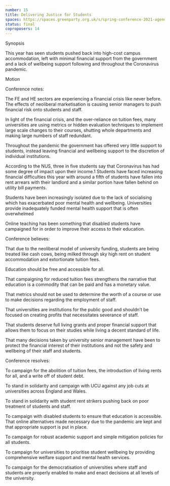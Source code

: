 ```yaml
---
number: 15
title: Delivering Justice for Students
spaces: https://spaces.greenparty.org.uk/s/spring-conference-2021-agenda-forum2/?contentId=78530
status: final
coproposers: 14
---
```

Synopsis


This year has seen students pushed back into high-cost campus accommodation, left with minimal financial support from the government and a lack of wellbeing support following and throughout the Coronavirus pandemic.


Motion


Conference notes:


The FE and HE sectors are experiencing a financial crisis like never before. The effects of neoliberal marketisation is causing senior managers to push financial risk onto students and staff.


In light of the financial crisis, and the over-reliance on tuition fees, many universities are using metrics or hidden evaluation techniques to implement large scale changes to their courses, shutting whole departments and making large numbers of staff redundant.


Throughout the pandemic the government has offered very little support to students, instead leaving financial and wellbeing support to the discretion of individual institutions.


According to the NUS, three in five students say that Coronavirus has had some degree of impact upon their income.1 Students have faced increasing financial difficulties this year with around a fifth of students have fallen into rent arrears with their landlord and a similar portion have fallen behind on utility bill payments.


Students have been increasingly isolated due to the lack of socialising which has exacerbated poor mental health and wellbeing. Universities provide inadequately funded mental health support that is often overwhelmed


Online teaching has been something that disabled students have campaigned for in order to improve their access to their education.


Conference believes:


That due to the neoliberal model of university funding, students are being treated like cash cows, being milked through sky high rent on student accommodation and extortionate tuition fees.


Education should be free and accessible for all.


That campaigning for reduced tuition fees strengthens the narrative that education is a commodity that can be paid and has a monetary value.


That metrics should not be used to determine the worth of a course or use to make decisions regarding the employment of staff.


That universities are institutions for the public good and shouldn’t be focused on creating profits that necessitates severance of staff.


That students deserve full living grants and proper financial support that allows them to focus on their studies while living a decent standard of life.


That many decisions taken by university senior management have been to protect the financial interest of their institutions and not the safety and wellbeing of their staff and students.


Conference resolves:


To campaign for the abolition of tuition fees, the introduction of living rents for all, and a write off of student debt.


To stand in solidarity and campaign with UCU against any job cuts at universities across England and Wales.


To stand in solidarity with student rent strikers pushing back on poor treatment of students and staff.


To campaign with disabled students to ensure that education is accessible. That online alternatives made necessary due to the pandemic are kept and that appropriate support is put in place.


To campaign for robust academic support and simple mitigation policies for all students.


To campaign for universities to prioritise student wellbeing by providing comprehensive welfare support and mental health services.


To campaign for the democratisation of universities where staff and students are properly enabled to make and enact decisions at all levels of the university.
